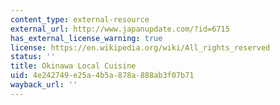 ```yaml
---
content_type: external-resource
external_url: http://www.japanupdate.com/?id=6715
has_external_license_warning: true
license: https://en.wikipedia.org/wiki/All_rights_reserved
status: ''
title: Okinawa Local Cuisine
uid: 4e242749-e25a-4b5a-878a-888ab3f07b71
wayback_url: ''
---
```

